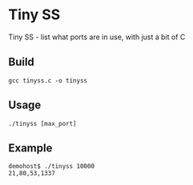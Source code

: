 # Tiny SS
Tiny SS - list what ports are in use, with just a bit of C

## Build
```
gcc tinyss.c -o tinyss
```

## Usage
```
./tinyss [max_port]
```

## Example
```
demohost$ ./tinyss 10000
21,80,53,1337
```